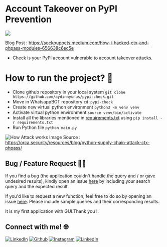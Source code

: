 # Account Takeover on PyPI Prevention

[![](https://camo.githubusercontent.com/2fb0723ef80f8d87a51218680e209c66f213edf8/68747470733a2f2f666f7274686562616467652e636f6d2f696d616765732f6261646765732f6d6164652d776974682d707974686f6e2e737667)](https://python.org)

Blog Post : https://sockpuppets.medium.com/how-i-hacked-ctx-and-phpass-modules-656638c6ec5e

- Check is your PyPI account vulnerable to account takeover attacks.
 
 

# How to run the project? :thinking:
 - Clone github repository in your local system  `git clone https://github.com/aydinnyunus/pypi-check.git`
 - Move in WhatsappBOT repository  `cd pypi-check`
 - Create new virtual python environment  `python3 -m venv venv`
 - Activate virtual python environment  `source venv/bin/activate`
 - Install all the libraries mentioned in [requirements.txt](https://github.com/aydinnyunus/pypi-check/blob/master/requirements.txt) using  `pip install -r requirements.txt`
 - Run Python file  `python main.py`

![How Attack works](https://m7a3i4k5.rocketcdn.me/wp-content/uploads/2022/06/Blog-screenshot_Supply-Chain-Attack_pypi-diagram-1.png)
Image Source : https://orca.security/resources/blog/python-supply-chain-attack-ctx-phpass/


## Bug / Feature Request :man_technologist:
If you find a bug (the application couldn't handle the query and / or gave undesired results), kindly open an issue [here](https://github.com/aydinnyunus/pypi-check/issues/new) by including your search query and the expected result.

If you'd like to request a new function, feel free to do so by opening an issue [here](https://github.com/aydinnyunus/WhatsappBOT/issues/new). Please include sample queries and their corresponding results.

It is my first application with GUI.Thank you !.

## Connect with me! 🌐

[<img target="_blank" src="https://img.icons8.com/bubbles/100/000000/linkedin.png" title="LinkedIn">](https://linkedin.com/in/yunus-ayd%C4%B1n-b9b01a18a/)       [<img target="_blank" src="https://img.icons8.com/bubbles/100/000000/github.png" title="Github">](https://github.com/aydinnyunus/pypi-check)     [<img target="_blank" src="https://img.icons8.com/bubbles/100/000000/instagram-new.png" title="Instagram">](https://instagram.com/aydinyunus_/) [<img target="_blank" src="https://img.icons8.com/bubbles/100/000000/twitter.png" title="LinkedIn">](https://twitter.com/aydinnyunuss)
